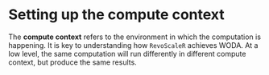 # Setting up the compute context

The **compute context** refers to the environment in which the computation is happening. It is key to understanding how `RevoScaleR` achieves WODA. At a low level, the same computation will run differently in different compute context, but produce the same results.